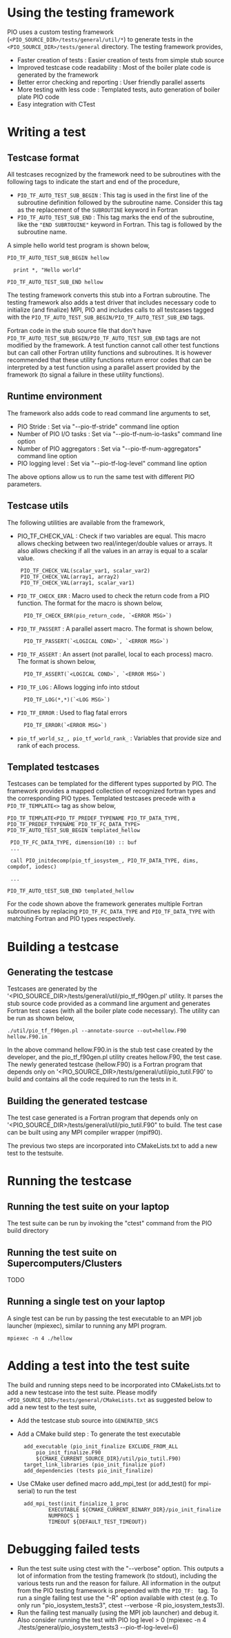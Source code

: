 # Using the testing framework
 PIO uses a custom testing framework (`<PIO_SOURCE_DIR>/tests/general/util/*`) to generate tests in the `<PIO_SOURCE_DIR>/tests/general` directory. The testing framework provides,

* Faster creation of tests : Easier creation of tests from simple stub source
* Improved testcase code readability : Most of the boiler plate code is generated by the framework
* Better error checking and reporting : User friendly parallel asserts
* More testing with less code : Templated tests, auto generation of boiler plate PIO code
* Easy integration with CTest

# Writing a test

## Testcase format
 All testcases recognized by the framework need to be subroutines with the following tags to indicate the start and end of the procedure,

* `PIO_TF_AUTO_TEST_SUB_BEGIN` : This tag is used in the first line of the subroutine definition followed by the subroutine name. Consider this tag as the replacement of the `SUBROUTINE` keyword in Fortran
* `PIO_TF_AUTO_TEST_SUB_END` : This tag marks the end of the subroutine, like the `"END SUBRTOUINE"` keyword in Fortran. This tag is followed by the subroutine name.

 A simple hello world test program is shown below,

    PIO_TF_AUTO_TEST_SUB_BEGIN hellow

      print *, "Hello world"

    PIO_TF_AUTO_TEST_SUB_END hellow

 The testing framework converts this stub into a Fortran subroutine. The testing framework also adds a test driver that includes necessary code to initialize (and finalize) MPI, PIO and includes calls to all testcases tagged with the `PIO_TF_AUTO_TEST_SUB_BEGIN/PIO_TF_AUTO_TEST_SUB_END` tags.

 Fortran code in the stub source file that don't have `PIO_TF_AUTO_TEST_SUB_BEGIN/PIO_TF_AUTO_TEST_SUB_END` tags are not modified by the framework. A test function cannot call other test functions but can call other Fortran utility functions and subroutines. It is however recommended that these utility functions return error codes that can be interpreted by a test function using a parallel assert provided by the framework (to signal a failure in these utility functions).

## Runtime environment
 The framework also adds code to read command line arguments to set,

* PIO Stride : Set via "--pio-tf-stride" command line option
* Number of PIO I/O tasks : Set via "--pio-tf-num-io-tasks" command line option
* Number of PIO aggregators : Set via "--pio-tf-num-aggregators" command line option
* PIO logging level : Set via "--pio-tf-log-level" command line option

 The above options allow us to run the same test with different PIO parameters.

## Testcase utils

 The following utilities are available from the framework,

*  PIO_TF_CHECK_VAL : Check if two variables are equal. This macro allows checking between two real/integer/double values or arrays. It also allows checking if all the values in an array is equal to a scalar value.

        PIO_TF_CHECK_VAL(scalar_var1, scalar_var2)
        PIO_TF_CHECK_VAL(array1, array2)
        PIO_TF_CHECK_VAL(array1, scalar_var1)

* `PIO_TF_CHECK_ERR` : Macro used to check the return code from a PIO function. The format for the macro is shown below,

        PIO_TF_CHECK_ERR(pio_return_code, `<ERROR MSG>`)

* `PIO_TF_PASSERT` : A parallel assert macro. The format is shown below,

        PIO_TF_PASSERT(`<LOGICAL COND>`, `<ERROR MSG>`)

* `PIO_TF_ASSERT` : An assert (not parallel, local to each process) macro. The format is shown below,

        PIO_TF_ASSERT(`<LOGICAL COND>`, `<ERROR MSG>`)

* `PIO_TF_LOG` : Allows logging info into stdout

        PIO_TF_LOG(*,*)(`<LOG MSG>`)

* `PIO_TF_ERROR` : Used to flag fatal errors

        PIO_TF_ERROR(`<ERROR MSG>`)

* `pio_tf_world_sz_, pio_tf_world_rank_` : Variables that provide size and rank of each process.

## Templated testcases

 Testcases can be templated for the different types supported by PIO. The framework provides a mapped collection of recognized fortran types and the corresponding PIO types. Templated testcases precede with a `PIO_TF_TEMPLATE<>` tag as show below,

    PIO_TF_TEMPLATE<PIO_TF_PREDEF_TYPENAME PIO_TF_DATA_TYPE, PIO_TF_PREDEF_TYPENAME PIO_TF_FC_DATA_TYPE>
    PIO_TF_AUTO_TEST_SUB_BEGIN templated_hellow

     PIO_TF_FC_DATA_TYPE, dimension(10) :: buf
     ...

     call PIO_initdecomp(pio_tf_iosystem_, PIO_TF_DATA_TYPE, dims, compdof, iodesc)

     ...

    PIO_TF_AUTO_tEST_SUB_END templated_hellow

 For the code shown above the framework generates multiple Fortran subroutines by replacing `PIO_TF_FC_DATA_TYPE` and `PIO_TF_DATA_TYPE` with matching Fortran and PIO types respectively.

# Building a testcase
## Generating the testcase

 Testcases are generated by the '<PIO_SOURCE_DIR>/tests/general/util/pio_tf_f90gen.pl' utility. It parses the stub source code provided as a command line argument and generates Fortran test cases (with all the boiler plate code necessary). The utility can be run as shown below,


    ./util/pio_tf_f90gen.pl --annotate-source --out=hellow.F90 hellow.F90.in


 In the above command hellow.F90.in is the stub test case created by the developer, and the pio_tf_f90gen.pl utility creates hellow.F90, the test case. The newly generated testcase (hellow.F90) is a Fortran program that depends only on '<PIO_SOURCE_DIR>/tests/general/util/pio_tutil.F90' to build and contains all the code required to run the tests in it.

## Building the generated testcase
 The test case generated is a Fortran program that depends only on '<PIO_SOURCE_DIR>/tests/general/util/pio_tutil.F90" to build. The test case can be built using any MPI compiler wrapper (mpif90).

 The previous two steps are incorporated into CMakeLists.txt to add a new test to the testsuite.

# Running the testcase

## Running the test suite on your laptop
 The test suite can be run by invoking the "ctest" command from the PIO build directory

## Running the test suite on Supercomputers/Clusters

 TODO

## Running a single test on your laptop
 A single test can be run by passing the test executable to an MPI job launcher (mpiexec), similar to running any MPI program.

    mpiexec -n 4 ./hellow

# Adding a test into the test suite
 The build and running steps need to be incorporated into CMakeLists.txt to add a new testcase into the test suite. Please modify `<PIO_SOURCE_DIR>/tests/general/CMakeLists.txt` as suggested below to add a new test to the test suite,

* Add the testcase stub source into `GENERATED_SRCS`
* Add a CMake build step : To generate the test executable

        add_executable (pio_init_finalize EXCLUDE_FROM_ALL
            pio_init_finalize.F90
            ${CMAKE_CURRENT_SOURCE_DIR}/util/pio_tutil.F90)
        target_link_libraries (pio_init_finalize piof)
        add_dependencies (tests pio_init_finalize)

* Use CMake user defined macro add_mpi_test (or add_test() for mpi-serial) to run the test

        add_mpi_test(init_finialize_1_proc
                EXECUTABLE ${CMAKE_CURRENT_BINARY_DIR}/pio_init_finalize
                NUMPROCS 1
                TIMEOUT ${DEFAULT_TEST_TIMEOUT})

# Debugging failed tests

* Run the test suite using ctest with the "--verbose" option. This outputs a lot of information from the testing framework (to stdout), including the various tests run and the reason for failure. All information in the output from the PIO testing framework is prepended with the `PIO_TF: ` tag. To run a single failing test use the "-R" option available with ctest (e.g. To only run "pio_iosystem_tests3", ctest --verbose -R pio_iosystem_tests3).
* Run the failing test manually (using the MPI job launcher) and debug it. Also consider running the test with PIO log level > 0 (mpiexec -n 4 ./tests/general/pio_iosystem_tests3 --pio-tf-log-level=6)
